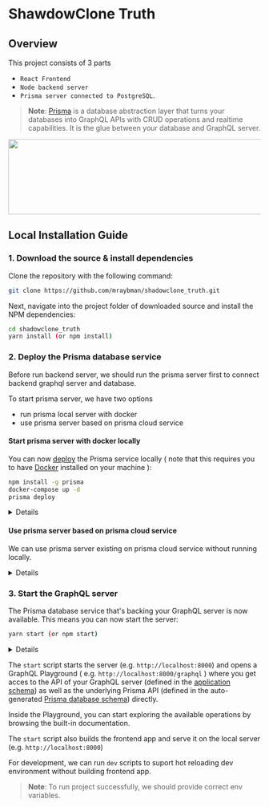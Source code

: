# ShawdowClone Truth

## Overview
This project consists of 3 parts
- `React Frontend`
- `Node backend server`
- `Prisma server connected to PostgreSQL`.

> **Note**: [Prisma](https://www.prisma.io) is a database abstraction layer that turns your databases into GraphQL APIs with CRUD operations and realtime capabilities. It is the glue between your database and GraphQL server.
<div style="text-align: center;">
<img src="https://imgur.com/OyIQQxF.png" width="800" height="150" float='right' /></div>

## Local Installation Guide
### 1. Download the source & install dependencies

Clone the repository with the following command:

```sh
git clone https://github.com/mraybman/shadowclone_truth.git
```

Next, navigate into the project folder of downloaded source and install the NPM dependencies:

```sh
cd shadowclone_truth
yarn install (or npm install)
```

### 2. Deploy the Prisma database service
Before run backend server, we should run the prisma server first to connect backend graphql server and database.

To start prisma server, we have two options  
- run prisma local server with docker
- use prisma server based on prisma cloud service
#### Start prisma server with docker locally

You can now [deploy](https://www.prismagraphql.com/docs/reference/cli-command-reference/database-service/prisma-deploy-kee1iedaov) the Prisma service locally ( note that this requires you to have [Docker](https://www.docker.com) installed on your machine ):
 ```sh
npm install -g prisma
docker-compose up -d
prisma deploy
```
<details>
  When using prisma server on docker, we should provide correct docker export endpoint to prisma.<br>
  The default env setting:<br>
  <code>export PRISMA_ENDPOINT="http://localhost:4466"</code>
</details>

#### Use prisma server based on prisma cloud service
We can use prisma server existing on prisma cloud service without running locally.
<details>
  When using prisma cloud, we should provide correct server url.<br>
  The default env setting:<br>
  <code>export PRISMA_ENDPOINT="https://us1.prisma.sh/reopard226-550894/server/dev"</code><br>
  <code>export PRISMA_SECRET="prisma-secret-226"</code>
</details>

### 3. Start the GraphQL server

The Prisma database service that's backing your GraphQL server is now available. This means you can now start the server:

```sh
yarn start (or npm start)
```
<details>
  When start local backend server we should set correct environment variables.<br>
  The default env setting:<br>
  <code>export SERVER_PORT=8000</code><br>
  <code>export REACT_APP_GRAPHQL_ENDPOINT="http://localhost:8000/graphql"</code>
</details>

The `start` script starts the server (e.g.  `http://localhost:8000`) and opens a GraphQL Playground ( e.g. `http://localhost:8000/graphql` ) where you get acces to the API of your GraphQL server (defined in the [application schema](./src/schema.graphql)) as well as the underlying Prisma API (defined in the auto-generated [Prisma database schema](./src/generated/prisma.ts)) directly.

Inside the Playground, you can start exploring the available operations by browsing the built-in documentation.

The `start` script also builds the frontend app and serve it on the local server
(e.g.  `http://localhost:8000`)

For development, we can run `dev` scripts to suport hot reloading dev environment without building frontend app.

> **Note**: To run project successfully, we should provide correct env variables.